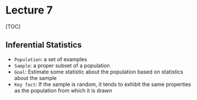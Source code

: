 # Lecture 7

[TOC]

## Inferential Statistics

* `Population`: a set of examples
* `Sample`: a proper subset of a population
* `Goal`: Estimate some statistic about the population based on statistics about the sample
* `Key fact`: If the sample is random, it tends to exhibit the same properties as the population from which it is drawn


